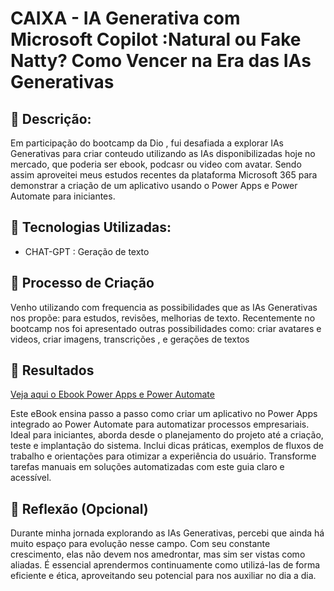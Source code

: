 # CAIXA - IA Generativa com Microsoft Copilot :Natural ou Fake Natty? Como Vencer na Era das IAs Generativas

## 📒 Descrição:

Em participação do bootcamp da Dio , fui desafiada a explorar IAs Generativas para criar conteudo utilizando as IAs disponibilizadas hoje no mercado, que poderia ser ebook, podcasr ou video com avatar.
Sendo assim aproveitei meus estudos recentes da plataforma Microsoft 365 para demonstrar a criação de um aplicativo usando o Power Apps e Power Automate para iniciantes.

## 🤖 Tecnologias Utilizadas:

* CHAT-GPT : Geração de texto

## 🧐 Processo de Criação
Venho utilizando com frequencia as possibilidades que as IAs Generativas nos propõe: para estudos, revisões, melhorias de texto. Recentemente no bootcamp nos foi apresentado outras possibilidades como: criar avatares e videos, criar imagens, transcrições , e gerações de textos

## 🚀 Resultados

[Veja aqui o Ebook Power Apps e Power Automate](https://github.com/FabianaLimaDias/lab-natty-or-not/blob/main/Ebook_PowerApps_PowerAutomate.pdf)

Este eBook ensina passo a passo como criar um aplicativo no Power Apps integrado ao Power Automate para automatizar processos empresariais. Ideal para iniciantes, aborda desde o planejamento do projeto até a criação, teste e implantação do sistema. Inclui dicas práticas, exemplos de fluxos de trabalho e orientações para otimizar a experiência do usuário. Transforme tarefas manuais em soluções automatizadas com este guia claro e acessível.

## 💭 Reflexão (Opcional)

Durante minha jornada explorando as IAs Generativas, percebi que ainda há muito espaço para evolução nesse campo. Com seu constante crescimento, elas não devem nos amedrontar, mas sim ser vistas como aliadas. É essencial aprendermos continuamente como utilizá-las de forma eficiente e ética, aproveitando seu potencial para nos auxiliar no dia a dia.
```
